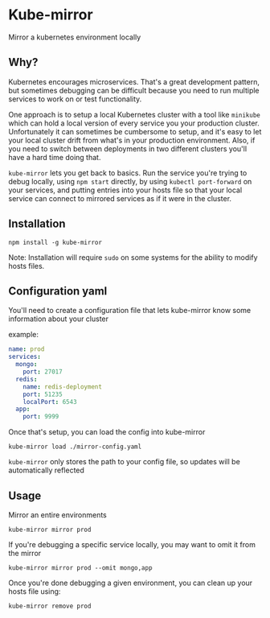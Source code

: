 # Kube-mirror

Mirror a kubernetes environment locally

## Why?

Kubernetes encourages microservices. That's a great development pattern, but sometimes debugging can be difficult because you need to run multiple services to work on or test functionality.

One approach is to setup a local Kubernetes cluster with a tool like `minikube` which can hold a local version of every service you your production cluster. Unfortunately it can sometimes be cumbersome to setup, and it's easy to let your local cluster drift from what's in your production environment. Also, if you need to switch between deployments in two different clusters you'll have a hard time doing that.

`kube-mirror` lets you get back to basics. Run the service you're trying to debug locally, using `npm start` directly, by using `kubectl port-forward` on your services, and putting entries into your hosts file so that your local service can connect to mirrored services as if it were in the cluster.

## Installation

`npm install -g kube-mirror`

Note: Installation will require `sudo` on some systems for the ability to modify hosts files.

## Configuration yaml

You'll need to create a configuration file that lets kube-mirror know some information about your cluster

example:

```yaml
name: prod
services:
  mongo:
    port: 27017
  redis:
    name: redis-deployment
    port: 51235
    localPort: 6543
  app:
    port: 9999
```

Once that's setup, you can load the config into kube-mirror

`kube-mirror load ./mirror-config.yaml`

`kube-mirror` only stores the path to your config file, so updates will be automatically reflected 

## Usage

Mirror an entire environments

`kube-mirror mirror prod`

If you're debugging a specific service locally, you may want to omit it from the mirror

`kube-mirror mirror prod --omit mongo,app`

Once you're done debugging a given environment, you can clean up your hosts file using:

`kube-mirror remove prod`
